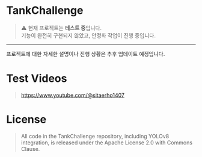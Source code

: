 # TankChallenge

> ⚠️ 현재 프로젝트는 **테스트 중**입니다.  
> 기능이 완전히 구현되지 않았고, 안정화 작업이 진행 중입니다.

---

프로젝트에 대한 자세한 설명이나 진행 상황은 추후 업데이트 예정입니다.

# Test Videos
> https://www.youtube.com/@sitaerho1407

# License
> All code in the TankChallenge repository, including YOLOv8 integration, is released under the Apache License 2.0 with Commons Clause.
